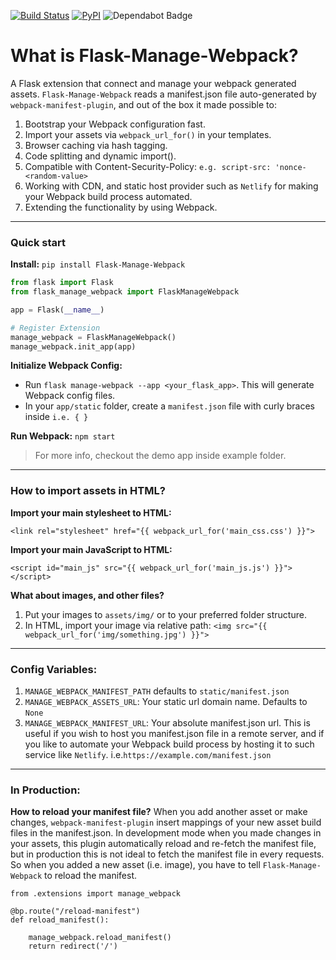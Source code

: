 [![Build Status](https://travis-ci.org/psdon/Flask-Manage-Webpack.svg?branch=master)](https://travis-ci.org/psdon/Flask-Manage-Webpack)
[![PyPI](https://img.shields.io/pypi/v/Flask-Manage-Webpack)](https://pypi.org/project/Flask-Manage-Webpack)
<img src="https://flat.badgen.net/dependabot/psdon/Flask-Manage-Webpack?icon=dependabot" alt="Dependabot Badge" />

# What is Flask-Manage-Webpack?
A Flask extension that connect and manage your webpack generated assets.
`Flask-Manage-Webpack` reads a manifest.json file auto-generated by `webpack-manifest-plugin`, 
and out of the box it made possible to:
 
1. Bootstrap your Webpack configuration fast.
2. Import your assets via `webpack_url_for()` in your templates.
3. Browser caching via hash tagging.
4. Code splitting and dynamic import().
5. Compatible with Content-Security-Policy: `e.g. script-src: 'nonce-<random-value>`
6. Working with CDN, and static host provider such as `Netlify` 
for making your Webpack build process automated.
7. Extending the functionality by using Webpack.

---
### Quick start
**Install:** `pip install Flask-Manage-Webpack`

```python
from flask import Flask
from flask_manage_webpack import FlaskManageWebpack

app = Flask(__name__)

# Register Extension
manage_webpack = FlaskManageWebpack()
manage_webpack.init_app(app)
```

**Initialize Webpack Config:** 
- Run `flask manage-webpack --app <your_flask_app>`. This will generate Webpack config files.
- In your `app/static` folder, create a `manifest.json` file with curly braces inside `i.e. { }`

**Run Webpack:** `npm start`

> For more info, checkout the demo app inside example folder.

---
### How to import assets in HTML?
**Import your main stylesheet to HTML:**

`<link rel="stylesheet" href="{{ webpack_url_for('main_css.css') }}">`

**Import your main JavaScript to HTML:**

`<script id="main_js" src="{{ webpack_url_for('main_js.js') }}"></script>`

**What about images, and other files?**
1. Put your images to `assets/img/` or to your preferred folder structure.
2. In HTML, import your image via relative path: `<img src="{{ webpack_url_for('img/something.jpg') }}">`

---
### Config Variables:
1. `MANAGE_WEBPACK_MANIFEST_PATH` defaults to `static/manifest.json`
2. `MANAGE_WEBPACK_ASSETS_URL`: Your static url domain name. Defaults to `None`
3. `MANAGE_WEBPACK_MANIFEST_URL`: Your absolute manifest.json url. This is useful if you wish to host you manifest.json file in a remote server,
 and if you like to automate your Webpack build process by hosting it to such service like `Netlify`. i.e.`https://example.com/manifest.json`

---
### In Production:
**How to reload your manifest file?** 
When you add another asset or make changes, `webpack-manifest-plugin` insert mappings of your new asset build files in the manifest.json.
In development mode when you made changes in your assets, this plugin automatically reload and re-fetch the manifest file, 
but in production this is not ideal to fetch the manifest file in every requests.
So when you added a new asset (i.e. image), you have to tell `Flask-Manage-Webpack` to reload the manifest. 

```
from .extensions import manage_webpack

@bp.route("/reload-manifest")
def reload_manifest():

    manage_webpack.reload_manifest()
    return redirect('/')
```
